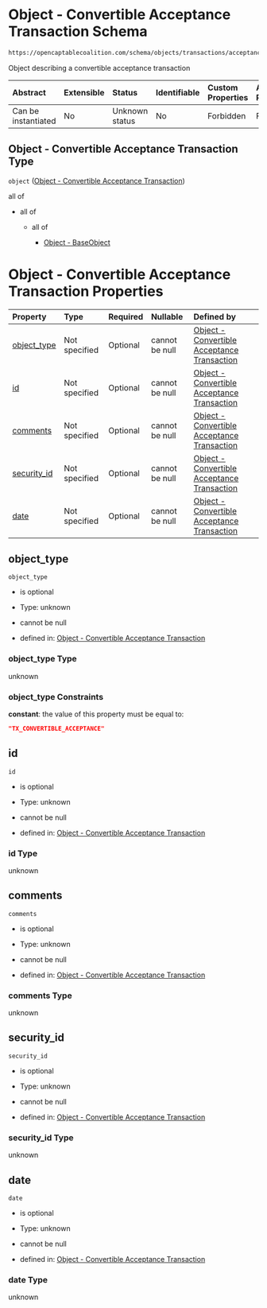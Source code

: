 # Object - Convertible Acceptance Transaction Schema

```txt
https://opencaptablecoalition.com/schema/objects/transactions/acceptance/convertible_acceptance
```

Object describing a convertible acceptance transaction

| Abstract            | Extensible | Status         | Identifiable | Custom Properties | Additional Properties | Access Restrictions | Defined In                                                                                                                                 |
| :------------------ | :--------- | :------------- | :----------- | :---------------- | :-------------------- | :------------------ | :----------------------------------------------------------------------------------------------------------------------------------------- |
| Can be instantiated | No         | Unknown status | No           | Forbidden         | Forbidden             | none                | [ConvertibleAcceptance.schema.json](../../schema/objects/transactions/acceptance/ConvertibleAcceptance.schema.json "open original schema") |

## Object - Convertible Acceptance Transaction Type

`object` ([Object - Convertible Acceptance Transaction](convertibleacceptance.md))

all of

*   all of

    *   all of

        *   [Object - BaseObject](basetransaction-allof-object---baseobject.md "check type definition")

# Object - Convertible Acceptance Transaction Properties

| Property                    | Type          | Required | Nullable       | Defined by                                                                                                                                                                                                               |
| :-------------------------- | :------------ | :------- | :------------- | :----------------------------------------------------------------------------------------------------------------------------------------------------------------------------------------------------------------------- |
| [object_type](#object_type) | Not specified | Optional | cannot be null | [Object - Convertible Acceptance Transaction](convertibleacceptance-properties-object_type.md "https://opencaptablecoalition.com/schema/objects/transactions/acceptance/convertible_acceptance#/properties/object_type") |
| [id](#id)                   | Not specified | Optional | cannot be null | [Object - Convertible Acceptance Transaction](convertibleacceptance-properties-id.md "https://opencaptablecoalition.com/schema/objects/transactions/acceptance/convertible_acceptance#/properties/id")                   |
| [comments](#comments)       | Not specified | Optional | cannot be null | [Object - Convertible Acceptance Transaction](convertibleacceptance-properties-comments.md "https://opencaptablecoalition.com/schema/objects/transactions/acceptance/convertible_acceptance#/properties/comments")       |
| [security_id](#security_id) | Not specified | Optional | cannot be null | [Object - Convertible Acceptance Transaction](convertibleacceptance-properties-security_id.md "https://opencaptablecoalition.com/schema/objects/transactions/acceptance/convertible_acceptance#/properties/security_id") |
| [date](#date)               | Not specified | Optional | cannot be null | [Object - Convertible Acceptance Transaction](convertibleacceptance-properties-date.md "https://opencaptablecoalition.com/schema/objects/transactions/acceptance/convertible_acceptance#/properties/date")               |

## object_type



`object_type`

*   is optional

*   Type: unknown

*   cannot be null

*   defined in: [Object - Convertible Acceptance Transaction](convertibleacceptance-properties-object_type.md "https://opencaptablecoalition.com/schema/objects/transactions/acceptance/convertible_acceptance#/properties/object_type")

### object_type Type

unknown

### object_type Constraints

**constant**: the value of this property must be equal to:

```json
"TX_CONVERTIBLE_ACCEPTANCE"
```

## id



`id`

*   is optional

*   Type: unknown

*   cannot be null

*   defined in: [Object - Convertible Acceptance Transaction](convertibleacceptance-properties-id.md "https://opencaptablecoalition.com/schema/objects/transactions/acceptance/convertible_acceptance#/properties/id")

### id Type

unknown

## comments



`comments`

*   is optional

*   Type: unknown

*   cannot be null

*   defined in: [Object - Convertible Acceptance Transaction](convertibleacceptance-properties-comments.md "https://opencaptablecoalition.com/schema/objects/transactions/acceptance/convertible_acceptance#/properties/comments")

### comments Type

unknown

## security_id



`security_id`

*   is optional

*   Type: unknown

*   cannot be null

*   defined in: [Object - Convertible Acceptance Transaction](convertibleacceptance-properties-security_id.md "https://opencaptablecoalition.com/schema/objects/transactions/acceptance/convertible_acceptance#/properties/security_id")

### security_id Type

unknown

## date



`date`

*   is optional

*   Type: unknown

*   cannot be null

*   defined in: [Object - Convertible Acceptance Transaction](convertibleacceptance-properties-date.md "https://opencaptablecoalition.com/schema/objects/transactions/acceptance/convertible_acceptance#/properties/date")

### date Type

unknown
